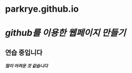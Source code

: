 # parkrye.github.io 

*github를 이용한 웹페이지 만들기*
=============
연습 중입니다
-------------
##### 많이 어려운 것 같습니다
